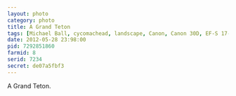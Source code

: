 ```yaml
---
layout: photo
category: photo
title: A Grand Teton
tags: [Michael Ball, cycomachead, landscape, Canon, Canon 30D, EF-S 17-85, Grand Teton, Snake River, Grand Tetons, Wyoming, GTNP, Grand Teton National Park, National Park, mountains, river, water, trees, summer, Snake, nature Backup National Park]
date: 2012-05-28 23:98:00
pid: 7292851860
farmid: 8
serid: 7234
secret: de07a5fbf3
---
```


A Grand Teton.